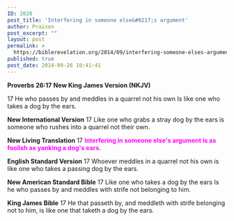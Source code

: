 ```yaml
---
ID: 2020
post_title: 'Interfering in someone else&#8217;s argument'
author: Praison
post_excerpt: ""
layout: post
permalink: >
  https://biblerevelation.org/2014/09/interfering-someone-elses-argument/
published: true
post_date: 2014-09-26 10:41:41
---
```

<strong>Proverbs 26:17</strong>
<strong> New King James Version (NKJV)</strong>

17 He who passes by and meddles in a quarrel not his own
Is like one who takes a dog by the ears.

<strong>New International Version</strong>
17 Like one who grabs a stray dog by the ears is someone who rushes into a quarrel not their own.

<strong>New Living Translation</strong>
17 <span style="color: #ff00ff;"><strong>Interfering in someone else's argument is as foolish as yanking a dog's ears</strong></span>.

<strong>English Standard Version</strong>
17 Whoever meddles in a quarrel not his own is like one who takes a passing dog by the ears.

<strong>New American Standard Bible</strong>
17 Like one who takes a dog by the ears Is he who passes by and meddles with strife not belonging to him.

<strong>King James Bible</strong>
17 He that passeth by, and meddleth with strife belonging not to him, is like one that taketh a dog by the ears.
